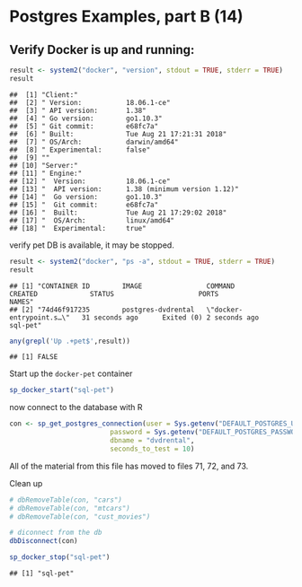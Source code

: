 # Postgres Examples, part B (14)



## Verify Docker is up and running:

```r
result <- system2("docker", "version", stdout = TRUE, stderr = TRUE)
result
```

```
##  [1] "Client:"                                        
##  [2] " Version:           18.06.1-ce"                 
##  [3] " API version:       1.38"                       
##  [4] " Go version:        go1.10.3"                   
##  [5] " Git commit:        e68fc7a"                    
##  [6] " Built:             Tue Aug 21 17:21:31 2018"   
##  [7] " OS/Arch:           darwin/amd64"               
##  [8] " Experimental:      false"                      
##  [9] ""                                               
## [10] "Server:"                                        
## [11] " Engine:"                                       
## [12] "  Version:          18.06.1-ce"                 
## [13] "  API version:      1.38 (minimum version 1.12)"
## [14] "  Go version:       go1.10.3"                   
## [15] "  Git commit:       e68fc7a"                    
## [16] "  Built:            Tue Aug 21 17:29:02 2018"   
## [17] "  OS/Arch:          linux/amd64"                
## [18] "  Experimental:     true"
```
verify pet DB is available, it may be stopped.

```r
result <- system2("docker", "ps -a", stdout = TRUE, stderr = TRUE)
result
```

```
## [1] "CONTAINER ID        IMAGE                COMMAND                  CREATED             STATUS                     PORTS               NAMES"    
## [2] "74d46f917235        postgres-dvdrental   \"docker-entrypoint.s…\"   31 seconds ago      Exited (0) 2 seconds ago                       sql-pet"
```

```r
any(grepl('Up .+pet$',result))
```

```
## [1] FALSE
```
Start up the `docker-pet` container

```r
sp_docker_start("sql-pet")
```


now connect to the database with R

```r
con <- sp_get_postgres_connection(user = Sys.getenv("DEFAULT_POSTGRES_USER_NAME"),
                         password = Sys.getenv("DEFAULT_POSTGRES_PASSWORD"),
                         dbname = "dvdrental",
                         seconds_to_test = 10)
```
All of the material from this file has moved to files 71, 72, and 73.

Clean up

```r
# dbRemoveTable(con, "cars")
# dbRemoveTable(con, "mtcars")
# dbRemoveTable(con, "cust_movies")

# diconnect from the db
dbDisconnect(con)

sp_docker_stop("sql-pet")
```

```
## [1] "sql-pet"
```

